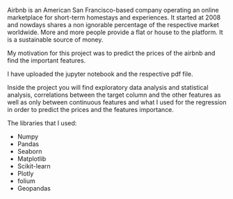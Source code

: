 Airbnb is an American San Francisco-based company operating an online marketplace for short-term homestays and experiences. It started at 2008 and nowdays shares a non ignorable percentage of the respective market worldwide. More and more people provide a flat or house to the platform. It is a sustainable source of money. 

My motivation for this project was to predict the prices of the airbnb and find the important features.

I have uploaded the jupyter notebook and the respective pdf file. 

Inside the project you will find exploratory data analysis and statistical analysis, correlations between the target column and the other features as well as only between continuous features and what I used for the regression in order to predict the prices and the features importance. 


The libraries that I used:
- Numpy
- Pandas
- Seaborn
- Matplotlib
- Scikit-learn
- Plotly
- folium
- Geopandas
